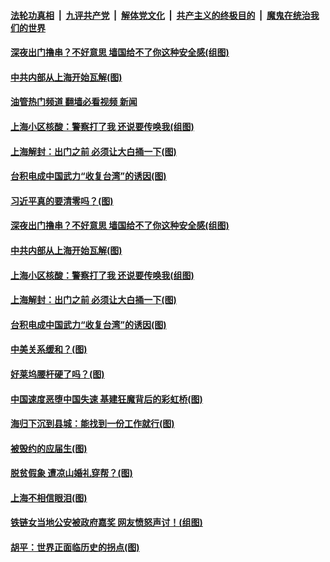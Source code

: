 ####  [法轮功真相](../../../../basic/blob/master/README.md?t=06130831) &nbsp;|&nbsp; [九评共产党](../../../../9ping.md/blob/master/README.md?t=06130831) &nbsp;|&nbsp; [解体党文化](../../../../jtdwh.md/blob/master/README.md?t=06130831)  &nbsp;|&nbsp; [共产主义的终极目的](../../../../gczydzjmd.md/blob/master/README.md?t=06130831) &nbsp;|&nbsp; [魔鬼在统治我们的世界](../../../../mgztzwmdsj.md/blob/master/README.md?t=06130831) 

#### [深夜出门撸串？不好意思 墙国给不了你这种安全感(组图)](../pages/p4/1008923.md?t=06130831) 

#### [中共内部从上海开始瓦解(图)](../pages/p4/1008925.md?t=06130831) 

#### [油管热门频道 翻墙必看视频 新闻](http://45.76.130.85:81/youtube.html?06130831)

#### [上海小区核酸：警察打了我 还说要传唤我(组图)](../pages/p4/1008922.md?t=06130831) 

#### [上海解封：出门之前 必须让大白捅一下(图)](../pages/p4/1008924.md?t=06130831) 


#### [台积电成中国武力“收复台湾”的诱因(图)](../pages/p4/1008853.md?t=06130831) 

#### [习近平真的要清零吗？(图)](../pages/p4/1008997.md?t=06130831) 

#### [深夜出门撸串？不好意思 墙国给不了你这种安全感(组图)](../pages/p4/1008923.md?t=06130831) 

#### [中共内部从上海开始瓦解(图)](../pages/p4/1008925.md?t=06130831) 

#### [上海小区核酸：警察打了我 还说要传唤我(组图)](../pages/p4/1008922.md?t=06130831) 

#### [上海解封：出门之前 必须让大白捅一下(图)](../pages/p4/1008924.md?t=06130831) 



#### [台积电成中国武力“收复台湾”的诱因(图)](../pages/p4/1008853.md?t=06130831) 

#### [中美关系缓和？(图)](../pages/p4/1008851.md?t=06130831) 

#### [好莱坞腰杆硬了吗？(图)](../pages/p4/1008850.md?t=06130831) 

#### [中国速度恶堕中国失速 基建狂魔背后的彩虹桥(图)](../pages/p4/1008780.md?t=06130831) 


#### [海归下沉到县城：能找到一份工作就行(图)](../pages/p4/1008749.md?t=06130831) 

#### [被毁约的应届生(图)](../pages/p4/1008737.md?t=06130831) 

#### [脱贫假象 遭凉山婚礼穿帮？(图)](../pages/p4/1008746.md?t=06130831) 

#### [上海不相信眼泪(图)](../pages/p4/1008740.md?t=06130831) 



#### [铁链女当地公安被政府嘉奖 网友愤怒声讨！(组图)](../pages/p4/1008661.md?t=06130831) 

#### [胡平：世界正面临历史的拐点(图)](../pages/p4/1008658.md?t=06130831) 

<img src='http://gfw-breaker.win/goodnews/indexes/p4.md' width='0px' height='0px'/>
